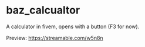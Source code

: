 # baz_calcualtor
A calculator in fivem, opens with a button (F3 for now).

Preview: https://streamable.com/w5n8n
